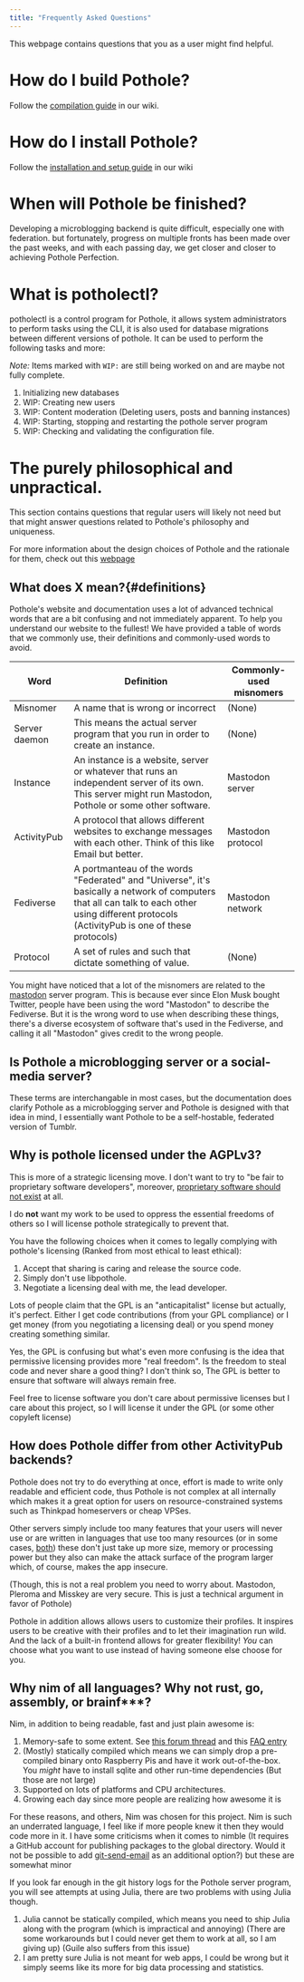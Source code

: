 ```yaml
---
title: "Frequently Asked Questions"
---
```


This webpage contains questions that you as a user might find helpful.

# How do I build Pothole?
Follow the [compilation guide](/wiki/compile/) in our wiki.

# How do I install Pothole?
Follow the [installation and setup guide](/wiki/install/) in our wiki

# When will Pothole be finished?

Developing a microblogging backend is quite difficult, especially one with federation.
but fortunately, progress on multiple fronts has been made over the past weeks,
and with each passing day, we get closer and closer to achieving Pothole Perfection.

# What is potholectl?


potholectl is a control program for Pothole,
it allows system administrators to perform tasks using the CLI,
it is also used for database migrations between different versions of pothole.
It can be used to perform the following tasks and more:

*Note:* Items marked with `WIP:` are still being worked on and are maybe not fully complete.

1.  Initializing new databases
2.  WIP: Creating new users
3.  WIP: Content moderation (Deleting users, posts and banning instances)
4.  WIP: Starting, stopping and restarting the pothole server program
5.  WIP: Checking and validating the configuration file.

# The purely philosophical and unpractical.

This section contains questions that regular users will likely not need
but that might answer questions related to Pothole\'s philosophy and
uniqueness.

For more information about the design choices of Pothole and the
rationale for them, check out this [webpage](file:///design/)

## What does X mean?{#definitions}

Pothole's website and documentation uses a lot of advanced technical words that are a bit confusing and not immediately apparent.
To help you understand our website to the fullest! We have provided a table of words that we commonly use, their definitions and commonly-used words to avoid.

Word | Definition | Commonly-used misnomers
---|---|---|
Misnomer | A name that is wrong or incorrect | (None)
Server daemon | This means the actual server program that you run in order to create an instance. | (None)
Instance | An instance is a website, server or whatever that runs an independent server of its own. This server might run Mastodon, Pothole or some other software. | Mastodon server
ActivityPub | A protocol that allows different websites to exchange messages with each other. Think of this like Email but better. | Mastodon protocol
Fediverse | A portmanteau of the words "Federated" and "Universe", it's basically a network of computers that all can talk to each other using different protocols (ActivityPub is one of these protocols) | Mastodon network
Protocol | A set of rules and such that dictate something of value. | (None)

You might have noticed that a lot of the misnomers are related to the [mastodon](https://joinmastodon.org/) server program. 
This is because ever since Elon Musk bought Twitter, people have been using the word "Mastodon" to describe the Fediverse.
But it is the wrong word to use when describing these things,
there's a diverse ecosystem of software that's used in the Fediverse, and calling it all "Mastodon" gives credit to the wrong people.

## Is Pothole a microblogging server or a social-media server?

These terms are interchangable in most cases,
but the documentation does clarify Pothole as a microblogging server
and Pothole is designed with that idea in mind,
I essentially want Pothole to be a self-hostable, federated version of Tumblr.

## Why is pothole licensed under the AGPLv3?

This is more of a strategic licensing move.
I don't want to try to "be fair to proprietary software developers",
moreover, [proprietary software should not exist](https://www.gnu.org/philosophy/free-digital-society.en.html) at all.

I do **not** want my work to be used to oppress the essential freedoms of others so I will license pothole strategically to prevent that.

You have the following choices when it comes to legally complying with pothole's licensing (Ranked from most ethical to least ethical):

1.  Accept that sharing is caring and release the source code.
2.  Simply don't use libpothole.
3.  Negotiate a licensing deal with me, the lead developer.

Lots of people claim that the GPL is an "anticapitalist" license but actually, it's perfect.
Either I get code contributions (from your GPL compliance) or I get money (from you negotiating a licensing deal) or you spend money creating something similar.

Yes, the GPL is confusing but what's even more confusing is the idea that permissive licensing provides more "real freedom".
Is the freedom to steal code and never share a good thing? I don't think so,
The GPL is better to ensure that software will always remain free.

Feel free to license software you don't care about permissive licenses
but I care about this project, so I will license it under the GPL (or some other copyleft license)

## How does Pothole differ from other ActivityPub backends?

Pothole does not try to do everything at once,
effort is made to write only readable and efficient code,
thus Pothole is not complex at all internally
which makes it a great option for users on resource-constrained systems such as Thinkpad homeservers or cheap VPSes.

Other servers simply include too many features that your users will never use or are written in languages that use too many resources
(or in some cases, [both](https://github.com/misskey-dev/misskey))
these don't just take up more size, memory or processing power
but they also can make the attack surface of the program larger
which, of course, makes the app insecure.

(Though, this is not a real problem you need to worry about.
Mastodon, Pleroma and Misskey are very secure.
This is just a technical argument in favor of Pothole)

Pothole in addition allows allows users to customize their profiles.
It inspires users to be creative with their profiles and to let their imagination run wild.
And the lack of a built-in frontend allows for greater flexibility!
*You* can choose what you want to use instead of having someone else choose for you.

## Why nim of all languages? Why not rust, go, assembly, or brainf\*\*\*?

Nim, in addition to being readable, fast and just plain awesome is:

1.  Memory-safe to some extent. See [this forum thread](https://forum.nim-lang.org/t/1961) and this [FAQ entry](https://nim-lang.org/faq.html#how-about-security-and-memory-safety)
2.  (Mostly) statically compiled which means we can simply drop a pre-compiled binary onto Raspberry Pis and have it work out-of-the-box. You *might* have to install sqlite and other run-time dependencies (But those are not large)
3.  Supported on lots of platforms and CPU architectures.
4.  Growing each day since more people are realizing how awesome it is

For these reasons, and others, Nim was chosen for this project.
Nim is such an underrated language,
I feel like if more people knew it then they would code more in it.
I have some criticisms when it comes to nimble
(It requires a GitHub account for publishing packages to the global directory.
Would it not be possible to add [git-send-email](https://git-scm.com/docs/git-send-email) as an additional option?)
but these are somewhat minor

If you look far enough in the git history logs for the Pothole server program,
you will see attempts at using Julia,
there are two problems with using Julia though.

1.  Julia cannot be statically compiled, which means you need to ship Julia along with the program (which is impractical and annoying) (There are some workarounds but I could never get them to work at all, so I am giving up) (Guile also suffers from this issue)
2.  I am pretty sure Julia is not meant for web apps, I could be wrong but it simply seems like its more for big data processing and statistics.
